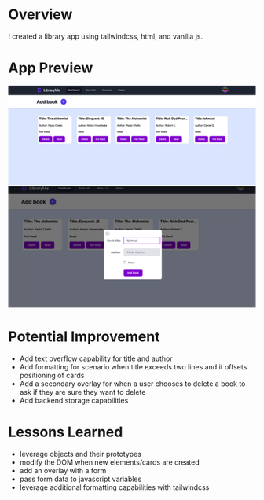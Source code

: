 # Overview 
I created a library app using tailwindcss, html, and vanilla js. 

# App Preview
![Image](src/figures/Main%20App%20View.png)
![Image](src/figures/Modal%20Overlay.png)

# Potential Improvement
- Add text overflow capability for title and author
- Add formatting for scenario when title exceeds two lines and it offsets positioning of cards 
- Add a secondary overlay for when a user chooses to delete a book to ask if they are sure they want to delete
- Add backend storage capabilities

# Lessons Learned
- leverage objects and their prototypes
- modify the DOM when new elements/cards are created
- add an overlay with a form
- pass form data to javascript variables
- leverage additional formatting capabilities with tailwindcss